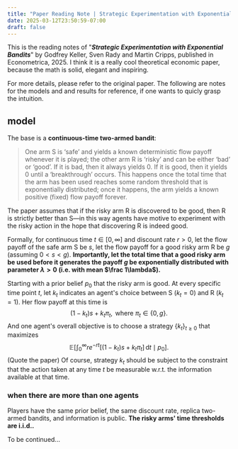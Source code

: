 ```yaml
---
title: "Paper Reading Note | Strategic Experimentation with Exponential Bandits I"
date: 2025-03-12T23:50:59-07:00
draft: false
---
```


This is the reading notes of "***Strategic Experimentation with Exponential Bandits***" by Godfrey Keller, Sven Rady and Martin Cripps, published in Econometrica, 2025. I think it is a really cool theoretical economic paper, because the math is solid, elegant and inspiring.

For more details, please refer to the original paper. The following are notes for the models and and results for reference, if one wants to quicly grasp the intuition.

## model

The base is a **continuous-time two-armed bandit**:

> One arm S is ‘safe’ and yields a known deterministic flow payoff whenever it is played; the other arm R is ‘risky’ and can be either ‘bad’ or ‘good’. If it is bad, then it always yields 0. If it is good, then it yields 0 until a ‘breakthrough’ occurs. This happens once the total time that the arm has been used reaches some random threshold that is exponentially distributed; once it happens, the arm yields a known positive (fixed) flow payoff forever.

The paper assumes that if the risky arm R is discovered to be good, then R is strictly better than S—in this way agents have motive to experiment with the risky action in the hope that discovering R is indeed good.

Formally, for continuous time $t\in [0, \infty]$ and discount rate $r > 0$, let the flow payoff of the safe arm S be $s$, let the flow payoff for a good risky arm R be $g$ (assuming $0 < s < g$). **Importantly, let the total time that a good risky arm be used before it generates the payoff $g$ be exponentially distributed with parameter $\lambda > 0$ (i.e. with mean $\frac 1\lambda$).**

Starting with a prior belief $p_0$ that the risky arm is good. At every specific time point $t$, let $k_t$ indicates an agent's choice between S ($k_t = 0$) and R ($k_t = 1$). Her flow payoff at this time is
$$
(1 - k_t)s + k_t \pi _t, \text{ where } \pi_t\in \lbrace 0, g\rbrace.
$$
And one agent's overall objective is to choose a strategy $\lbrace k_t \rbrace_{t\ge 0}$ that maximizes
$$
\mathbb E\left [\int_0^\infty re^{-rt}[(1 - k_t)s + k_t \pi_t]\, \text{d}t\mid p_0\right].
$$
(Quote the paper) Of course, strategy $k_t$ should be subject to the constraint that the action taken at any time $t$ be measurable w.r.t. the information available at that time.

### when there are more than one agents

Players have the same prior belief, the same discount rate, replica two-armed bandits, and information is public. **The risky arms' time thresholds are i.i.d..**

To be continued...
